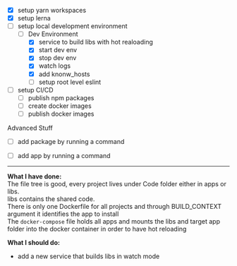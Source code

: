- [x]  setup yarn workspaces
- [x] setup lerna
- [ ] setup local development environment
  - [ ] Dev Environment
    - [x] service to build libs with hot realoading 
    - [x] start dev env
    - [x] stop dev env
    - [x] watch logs
    - [x] add knonw_hosts
    - [ ] setup root level eslint
- [ ] setup CI/CD
  - [ ] publish npm packages
  - [ ] create docker images
  - [ ] publish docker images

Advanced Stuff
- [ ] add package by running a command
- [ ] add app by running a command


---
**What I have done:**  
The file tree is good, every project lives under Code folder either in apps or libs.  
libs contains the shared code.  
There is only one Dockerfile for all projects and through BUILD_CONTEXT argument it identifies the app to install  
The `docker-compose` file holds all apps and mounts the libs and target app folder into the docker container in order to have hot reloading  
  
**What I should do:**  
- add a new service that builds libs in watch mode




